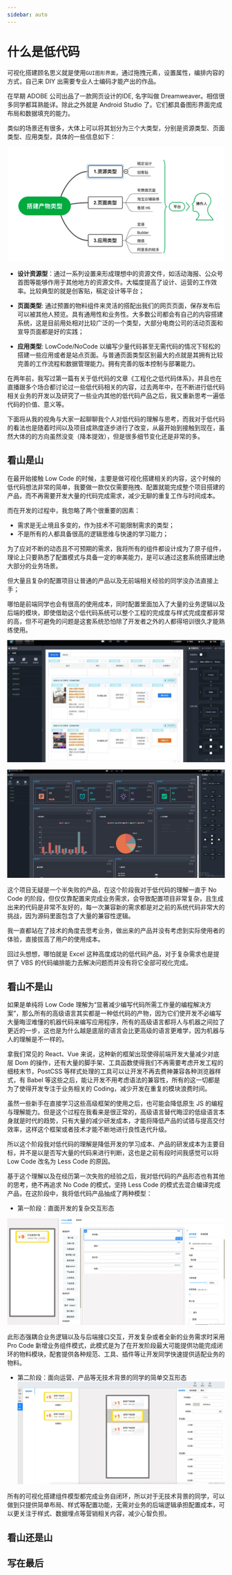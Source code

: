 ```yaml
---
sidebar: auto
---
```


# 什么是低代码

可视化搭建顾名思义就是使用`GUI图形界面`，通过拖拽元素，设置属性，编排内容的方式，自己来 DIY 出需要专业人士编码才能产出的作品。

在早期 ADOBE 公司出品了一款网页设计的IDE, 名字叫做 Dreamweaver。相信很多同学都耳熟能详。除此之外就是 Android Studio 了。它们都具备图形界面完成布局和数据填充的能力。

类似的场景还有很多，大体上可以将其划分为三个大类型，分别是资源类型、页面类型、应用类型，具体的一些信息如下：

![搭建产物类型](../images/low-code/01.png)

- **设计资源型**：通过一系列设置来形成理想中的资源文件，如活动海报、公众号首图等能够作用于其他地方的资源文件。大幅度提高了设计、运营的工作效率。比较典型的就是创客贴，稿定设计等平台；

- **页面类型**: 通过预置的物料组件来灵活的搭配出我们的网页页面，保存发布后可以被其他人预览。具有通用性和业务性。大多数公司都会有自己的内容搭建系统，这是目前用处相对比较广泛的一个类型，大部分电商公司的活动页面和宣导页面都是好的实践；

- **应用类型**: LowCode/NoCode 以编写少量代码甚至无需代码的情况下轻松的搭建一些应用或者是站点页面。与普通页面类型区别最大的点就是其拥有比较完善的工作流程和数据管理能力。拥有完善的版本控制与部署能力。

在两年前，我写过第一篇有关于低代码的文章《工程化之低代码体系》，并且也在直播跟多个场合都讨论过一些低代码相关的内容，过去两年中，在不断进行低代码相关业务的开发以及研究了一些业内其他的低代码产品之后，我又重新思考一遍低代码的价值、意义等。

下面将从我的视角与大家一起聊聊我个人对低代码的理解与思考，而我对于低代码的看法也是随着时间以及项目成熟度逐步进行了改变，从最开始到接触到现在，虽然大体的的方向虽然没变（降本提效），但是很多细节变化还是非常的多。

## 看山是山
在最开始接触 Low Code 的时候，主要是做可视化搭建相关的内容，这个时候的低代码想法非常的简单，我要做一款仅仅需要拖拽、配置就能完成整个项目搭建的产品，而不再需要开发大量的代码完成需求，减少无聊的重复工作与时间成本。

而在开发的过程中，我忽略了两个很重要的因素：
- 需求是无止境且多变的，作为技术不可能限制需求的类型；
- 不是所有的人都具备很高的逻辑思维与快速的学习能力；

为了应对不断的动态且不可预期的需求，我将所有的组件都设计成为了原子组件，理论上只要熟悉了配置模式与具备一定的审美能力，是可以通过这套系统搭建出绝大部分的业务场景。

但大量且复杂的配置项目让普通的产品以及无前端相关经验的同学没办法直接上手；

哪怕是前端同学也会有很高的使用成本，同时配置里面加入了大量的业务逻辑以及后端的模块，即使借助这个低代码系统可以整个工程的完成度与样式完成度都非常的高，但不可避免的问题是这套系统恐怕除了开发者之外的人都得培训很久才能熟练使用。


![搭建产物类型](../images/low-code/02.png)

![搭建产物类型](../images/low-code/03.png)

这个项目无疑是一个半失败的产品，在这个阶段我对于低代码的理解一直于 No Code 的阶段，但仅仅靠配置来完成业务需求，会导致配置项目非常复杂，且生成出来的代码是非常不友好的，每一次兼容新的需求都是对之前的系统代码非常大的挑战，因为源码里面包含了大量的兼容性逻辑。

我一直都站在了技术的角度去思考业务，做出来的产品并没有考虑到实际使用者的体验，直接拔高了用户的使用成本。


回过头想想，哪怕就是 Excel 这种高度成功的低代码产品，对于复杂需求也是提供了 VBS 的代码编排能力去解决问题而并没有将它全部可视化完成。

## 看山不是山
如果是单纯将 Low Code 理解为“显著减少编写代码所需工作量的编程解决方案”，那么所有的高级语言其实都是一种低代码的产物，因为它们使开发不必编写大量晦涩难懂的机器代码来编写应用程序，所有的高级语言都将人与机器之间拉了更近的一步，这也是为什么越是底层的语言会比更高级的语言更难学，因为机器与人的理解是不一样的。


拿我们常见的 React、Vue 来说，这种新的框架出现使得前端开发大量减少对底层 Dom 的操作，还有大量的脚手架、工具函数使得我们不再需要考虑开发工程的细枝末节，PostCSS 等样式处理的工具可以让开发不再去费神兼容各种浏览器样式，有 Babel 等这些之后，能让开发不用考虑语法的兼容性，所有的这一切都是为了使得开发专注于业务相关的 Coding，减少开发在重复的模块浪费时间。

虽然一些新手在直接学习这些高级框架的使用之后，也可能会降低原生 JS 的编程与理解能力。但是这个过程在我看来是很正常的，高级语言替代晦涩的低级语言本身就是时代的趋势，只有大量的减少研发成本，才能将降低产品的试错与提高交付效率，这样这个框架或者技术才能不断地进行良性迭代升级。

所以这个阶段我对低代码的理解是降低开发的学习成本、产品的研发成本为主要目标，并不是以是否写大量的代码来进行判断，这也是之前有段时间我感觉可以将 Low Code 改名为 Less Code 的原因。


基于这个理解以及在经历第一次失败的经验之后，我对低代码的产品形态也有其他的思考，绝不再追求 No Code 的模式，坚持 Less Code 的模式去混合编译完成产品，在这阶段中，我将低代码产品抽成了两种模型：

- 第一阶段：直面开发的复杂交互形态

![搭建产物类型](../images/low-code/04.png)

此形态强耦合业务逻辑以及与后端接口交互，开发复杂或者全新的业务需求时采用 Pro Code 新增业务组件模式，此模式是为了在开发阶段最大可能提供功能完成闭环的物料模块，配套提供各种规范、工具、插件等让开发同学快速提供适配业务的物料。


- 第二阶段：面向运营、产品等无技术背景的同学的简单交互形态
![搭建产物类型](../images/low-code/05.png)

所有的可视化搭建组件模型都完成业务自闭环，所以对于无技术背景的同学，可以做到只提供简单布局、样式等配置功能，无需对业务的后端逻辑承担配置成本，可以更关注于样式、数据埋点等营销相关内容，减少心智负担。

## 看山还是山


## 写在最后